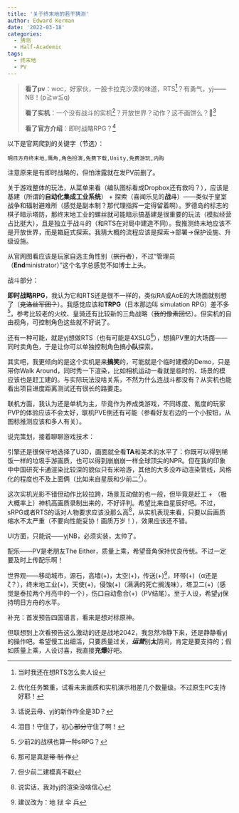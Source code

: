 ```yaml
---
title: '关于终末地的若干猜测'
author: Edward Kerman
date: '2022-03-18'
categories:
  - 猜测
  - Half-Academic
tags:
  - 终末地
  - PV
---
```


<!-- 下面开始写正文 -->
> **看了pv**：woc，好家伙，一股卡拉克沙漠的味道，RTS[^4]？有勇气，yj——NB！(p≧w≦q)
> 
> **看了实机**：一个没有战斗的实机[^1]？开放世界？动作？这不画饼么？🤔[^3]
> 
> **看了官方介绍**：即时战略RPG？[^2]

以下是官网爬到的关键字（节选）：
```
明日方舟终末地,鹰角,角色扮演,免费下载,Unity,免费游玩,内购
```
注意原来是有即时战略的，但怕泄露就在发PV前删了。

关于游戏整体的玩法，从菜单来看（编队图标看成Dropbox还有救吗？），应该是基建（所谓的**自动化集成工业系统**） + 探索（喜闻乐见的**战斗**）——类似于皇室战争和辐射避难所（感觉是副本制？那代理指挥一定得留着啊）。罗德岛的标志的棋子暗示塔防，那终末地工业的螺丝就可能暗示搞基建是很重要的玩法（模拟经营占比挺大），且是独立于战斗的（和RTS在对局中建造不同）。我推测终末地应该不是开放世界，而是箱庭式探索。我猜大概的流程应该是探索→部署→保护设施、升级设施。

从官网图看应该是玩家自选主角性别（~~旅行者~~），不过“管理员（**End**ministrator）”这个名字总感觉不如博士上头。

战斗部分：

**即时战略RPG**，我认为它和RTS还是很不一样的，类似RA或AoE的大场面就别想了（~~克洛丝军团？~~）。我感觉应该和**TRPG**（日本那边叫 simulation RPG）差不多[^5]，参考比较老的火纹、皇骑还有比较新的三角战略（~~我的像素回忆~~）。但实机的自由视角，可控制角色这些就不好说了。

还有一种可能，就是yj想做RTS（也有可能是4XSLG[^6]），想搞PV里的大场面——同时卖角色，于是让你可以单独控制角色搞**小队**探索。

其实吧，我更倾向的是这个实机是来**搞笑**的，可能就是个临时建模的Demo，只是带你Walk Around，同时秀一下渲染，比如相机运动一看就是临时的、场景的模应该也是赶工建的。与实际玩法没啥关系，不然为什么连战斗都没有？从实机也能看出项目进度距离测试还有很长的路要走。

联机方面，我认为还是单机为主，毕竟作为养成类游戏，不同练度、氪度的玩家PVP的体验应该不会太好，联机PVE倒还有可能（参看好友右边的一个小按钮，从图标推测应该和多人有关）。

说完策划，接着聊聊游戏技术：

引擎还是很保守地选择了U3D，画面就全看**TA**和美术的水平了：你既可以得到稀饭一样的垃圾手游画质，也可以得到崩崩崩一样全球顶尖的NPR。但在我的印象中中国研究卡通渲染比较深的貌似只有米哈游，其他的大多没咋动渲染管线，风格化的程度也不及上面俩（比如来自星辰和少前二[^7]）。

这次实机光影不错但动作比较拉跨，场景互动做的也一般，但毕竟是赶工 + （极大概率上）神机高画质录制出来的，不好评判。希望比来自星辰好吧。不过，sRPG或者RTS的话对人物要求应该没那么高[^9]，从实机表现来看，只要以后画质缩水不太严重（不要向性能妥协！画质万岁！），效果应该还不错。

UI方面，只能说——yjNB，必须实装，太帅了。

配乐——PV是老朋友The Either，质量上乘，希望音角保持优良传统。不过一定要及时上传配乐啊！

世界观——移动城市，源石，高墙(+)，太空(+)，传送(+)[^8]，环带(+)（α还是ζ？），终末地工业(+)，天使(+)，侵蚀(+)（满满的死亡搁浅味），塔卫二(+)（感觉是泰拉两个月亮中的一个），伤口自动愈合(+)（PV结尾）。至于人设，希望yj保持明日方舟的水平。

补充：首发预告四国语言，看来是想对标原神。

但联想到上次看预告这么激动的还是战地2042，我忽然冷静下来，还是静静看yj的操作吧。希望慢工出细活，只要质量过关，***运营***别**太**阴间，肯定是要支持的；假如质量上乘，人设讨喜，我直接**充爆**好吧。


[^1]: 优化任务繁重，试看未来画质和实机演示相差几个数量级。不过原生PC支持好耶！

[^2]: 泪目！守住了，初心~~部分~~守住了啊！

[^3]: 话说云母、yj的新作咋全是3D？

[^4]: 当时我还在想RTS怎么卖人设

[^5]: 少前2的战棋也算一种sRPG？

[^6]: 那可是真是~~带  制  作~~

[^7]: 但少前二建模真不戳

[^8]: 建议改为：地  狱  伞  兵

[^9]: 说实话，我对yj的渲染没啥信心